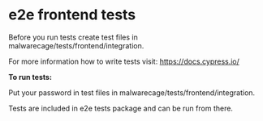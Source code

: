 # e2e frontend tests

Before you run tests create test files in malwarecage/tests/frontend/integration.

For more information how to write tests visit:
https://docs.cypress.io/

**To run tests:**

Put your password in test files in malwarecage/tests/frontend/integration.

Tests are included in e2e tests package and can be run from there.

 